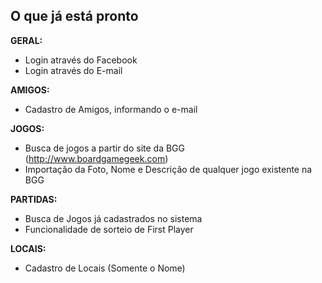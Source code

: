 ## O que já está pronto

**GERAL:**

* Login através do Facebook
* Login através do E-mail

**AMIGOS:**

* Cadastro de Amigos, informando o e-mail

**JOGOS:**

* Busca de jogos a partir do site da BGG (http://www.boardgamegeek.com)
* Importação da Foto, Nome e Descrição de qualquer jogo existente na BGG

**PARTIDAS:**

* Busca de Jogos já cadastrados no sistema
* Funcionalidade de sorteio de First Player

**LOCAIS:**

* Cadastro de Locais (Somente o Nome)
